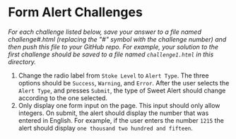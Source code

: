 # Form Alert Challenges

_For each challenge listed below, save your answer to a file named challenge#.html (replacing the
"#" symbol with the challenge number) and then push this file to your GitHub repo. For example, your
solution to the first challenge should be saved to a file named ```challenge1.html``` in this
directory._

1. Change the radio label from ```Stoke Level``` to ```Alert Type```. The three options should be ```Success```,
```Warning```, and ```Error```. After the user selects the ```Alert Type```, and presses ```Submit```, the type of
Sweet Alert should change according to the one selected.
2. Only display one form input on the page. This input should only allow integers. On submit, 
the alert should display the number that was entered in English. For example, if the user enters
the number ```1215``` the alert should display ```one thousand two hundred and fifteen```. 
